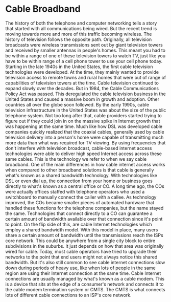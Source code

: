 # Cable Broadband

The history of both the telephone and computer networking tells a story that started with all communications being wired. But the recent trend is moving towards more and more of this traffic becoming wireless. The history of television follows the opposite path. Originally, all television broadcasts were wireless transmissions sent out by giant television towers and received by smaller antennas in people's homes. This meant you had to be within a range of one of these television towers to watch TV, just like you have to be within range of a cell phone tower to use your cell phone today. Starting in the late 1940s in the United States, the first cable television technologies were developed. At the time, they mainly wanted to provide television access to remote towns and rural homes that were out of range of capabilities of television towers at the time. Cable television continued to expand slowly over the decades. But in 1984, the Cable Communications Policy Act was passed. This deregulated the cable television business in the United States and caused a massive boom in growth and adoption. Other countries all over the globe soon followed. By the early 1990s, cable television infrastructure in the United States was about the size of the public telephone system. Not too long after that, cable providers started trying to figure out if they could join in on the massive spike in Internet growth that was happening at the same time. Much like how DSL was developed cable companies quickly realized that the coaxial cables, generally used by cable television delivery into a person's home were capable of transmitting much more data than what was required for TV viewing. By using frequencies that don't interfere with television broadcast, cable-based internet access technologies were able to deliver high speed Internet access across these same cables. This is the technology we refer to when we say cable broadband. One of the main differences in how cable internet access works when compared to other broadband solutions is that cable is generally what's known as a shared bandwidth technology. With technologies like DSL or even dial up, the connection from your home or business goes directly to what's known as a central office or CO. A long time ago, the COs were actually offices staffed with telephone operators who used a switchboard to manually connect the caller with a callee. As technology improved, the COs became smaller pieces of automated hardware that handled these functions for the telephone companies, but the name stayed the same. Technologies that connect directly to a CO can guarantee a certain amount of bandwidth available over that connection since it's point to point. On the flip side of this, are cable Internet technologies which employ a shared bandwidth model. With this model in place, many users share a certain amount of bandwidth until the transmissions reach the ISPs core network. This could be anywhere from a single city block to entire subdivisions in the suburbs. It just depends on how that area was originally wired for cable. Today, most cable operators have tried to upgrade their networks to the point that end users might not always notice this shared bandwidth. But it's also still common to see cable internet connections slow down during periods of heavy use, like when lots of people in the same region are using their Internet connection at the same time. Cable Internet connections are usually managed by what's known as a cable modem. This is a device that sits at the edge of a consumer's network and connects it to the cable modem termination system or CMTS. The CMTS is what connects lots of different cable connections to an ISP's core network.

